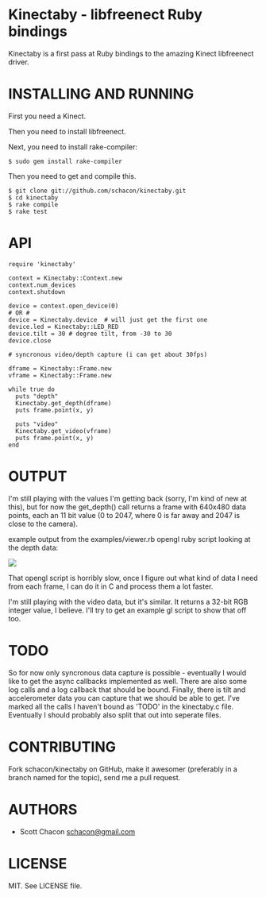 Kinectaby - libfreenect Ruby bindings
=====================================

Kinectaby is a first pass at Ruby bindings to the amazing Kinect libfreenect
driver.

INSTALLING AND RUNNING
========================

First you need a Kinect.

Then you need to install libfreenect.

Next, you need to install rake-compiler:

    $ sudo gem install rake-compiler

Then you need to get and compile this.

    $ git clone git://github.com/schacon/kinectaby.git
    $ cd kinectaby
    $ rake compile
    $ rake test

API 
==============

    require 'kinectaby'

    context = Kinectaby::Context.new
    context.num_devices
    context.shutdown

    device = context.open_device(0)
    # OR #
    device = Kinectaby.device  # will just get the first one
    device.led = Kinectaby::LED_RED
    device.tilt = 30 # degree tilt, from -30 to 30
    device.close

    # syncronous video/depth capture (i can get about 30fps)

    dframe = Kinectaby::Frame.new
    vframe = Kinectaby::Frame.new

    while true do
      puts "depth"
      Kinectaby.get_depth(dframe)
      puts frame.point(x, y)

      puts "video"
      Kinectaby.get_video(vframe)
      puts frame.point(x, y)
    end

OUTPUT
==============

I'm still playing with the values I'm getting back (sorry, I'm kind of new at this), 
but for now the get_depth() call returns a frame with 640x480 data points, each an
11 bit value (0 to 2047, where 0 is far away and 2047 is close to the camera).

example output from the examples/viewer.rb opengl ruby script looking at the depth data:

<img src="https://img.skitch.com/20101222-csk8jrt3appq2refxtnk3trc6u.jpg">

That opengl script is horribly slow, once I figure out what kind of data I need from each
frame, I can do it in C and process them a lot faster.

I'm still playing with the video data, but it's similar.  It returns a 32-bit RGB integer
value, I believe.  I'll try to get an example gl script to show that off too.

TODO
==============

So for now only syncronous data capture is possible - eventually I would like to get the
async callbacks implemented as well.  There are also some log calls and a log callback 
that should be bound.  Finally, there is tilt and accelerometer data you can capture that
we should be able to get.  I've marked all the calls I haven't bound as 'TODO' in the 
kinectaby.c file.  Eventually I should probably also split that out into seperate files.

CONTRIBUTING
==============

Fork schacon/kinectaby on GitHub, make it awesomer (preferably in a branch named
for the topic), send me a pull request.

AUTHORS 
==============

* Scott Chacon <schacon@gmail.com>

LICENSE
==============

MIT.  See LICENSE file.

